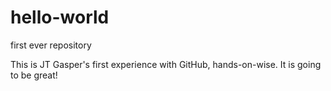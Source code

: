 # hello-world
first ever repository

This is JT Gasper's first experience with GitHub, hands-on-wise. It is going to be great!
